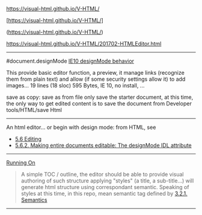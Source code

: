 https://visual-html.github.io/V-HTML/

[https://visual-html.github.io/V-HTML/]

(https://visual-html.github.io/V-HTML/)


https://visual-html.github.io/V-HTML/201702-HTMLEditor.html

----------------------------------

#document.designMode
[IE10 designMode behavior](20170212-IE-designMode.html)

This provide basic editor function, a preview, it manage links (recognize them from plain text) and allow (if some security settings allow it) to add images... 19 lines (18 sloc)  595 Bytes, IE 10, no install, ...

save as copy: save as from file only save the starter document, at this time, the only way to get edited content is to save the document from Developer tools/HTML/save Html



-----------------------------------------------
An html editor... or begin with design mode: from HTML, see

* [5.6 Editing](http://www.w3.org/TR/html51/single-page.html#user-interaction-editing)
* [5.6.2. Making entire documents editable: The designMode IDL attribute](http://www.w3.org/TR/html51/single-page.html#making-entire-documents-editable-the-designmode-idl-attribute)



-----------------------------------------------
[Running On](Test000.html)

> A simple TOC / outline, the editor should be able to provide visual authoring of such structure
applying "styles" (a title, a sub-title...) will generate html structure using correspondant semantic.
Speaking of styles at this time, in this repo, mean semantic tag defined by [3.2.1. Semantics](https://www.w3.org/TR/html51/single-page.html#elements-semantics)

-----------------------------------------------






